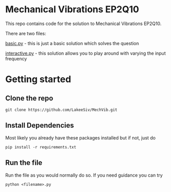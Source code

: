 # Mechanical Vibrations EP2Q10

This repo contains code for the solution to Mechanical Vibrations EP2Q10.

There are two files:

[basic.py](./basic.py) - this is just a basic solution which solves the question

[interactive.py](./interactive.py) - this solution allows you to play around with varying the input frequency

# Getting started

## Clone the repo

```
git clone https://github.com/LakeeSiv/MechVib.git
```

## Install Dependencies

Most likely you already have these packages installed but if not, just do

```
pip install -r requirements.txt
```

## Run the file

Run the file as you would normally do so. If you need guidance you can try

```
python <filename>.py
```
